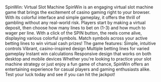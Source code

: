SpinWin: Virtual Slot Machine
SpinWin is an engaging virtual slot machine game that brings the excitement of casino gaming right to your browser. With its colorful interface and simple gameplay, it offers the thrill of gambling without any real-world risk.
Players start by making a virtual deposit, then choose how many lines to bet on (1-3) and how much to wager per line. With a click of the SPIN button, the reels come alive, displaying various colorful symbols. Match symbols across your active betting lines to win virtual cash prizes!
The game features:
Simple, intuitive controls
Vibrant, casino-inspired design
Multiple betting lines for varied gameplay
Instant win calculations
Responsive design that works on both desktop and mobile devices
Whether you're looking to practice your slot machine strategy or just enjoy a fun game of chance, SpinWin offers an entertaining experience for casual players and gaming enthusiasts alike. Test your luck today and see if you can hit the jackpot!

